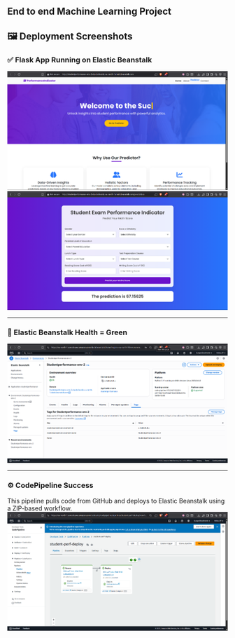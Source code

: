 ## End to end Machine Learning Project


## 🖼️ Deployment Screenshots

### ✅ Flask App Running on Elastic Beanstalk
![Flask App Live](screenshots/flask-app-live-home.png)
![Flask App Live](screenshots/flask-app-live.png)


---

### 💚 Elastic Beanstalk Health = Green
![Beanstalk Health](screenshots/beanstalk-health-green.png)

---

### ⚙️ CodePipeline Success
This pipeline pulls code from GitHub and deploys to Elastic Beanstalk using a ZIP-based workflow.
![Pipeline Success](screenshots/codepipeline-success.png)